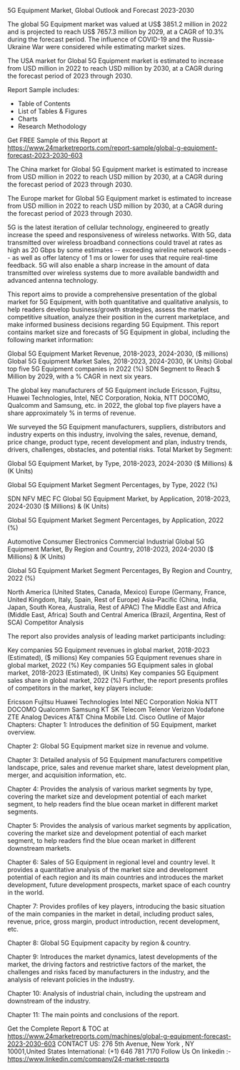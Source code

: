 5G Equipment Market, Global Outlook and Forecast 2023-2030

The global 5G Equipment market was valued at US$ 3851.2 million in 2022 and is projected to reach US$ 7657.3 million by 2029, at a CAGR of 10.3% during the forecast period. The influence of COVID-19 and the Russia-Ukraine War were considered while estimating market sizes. 

The USA market for Global 5G Equipment market is estimated to increase from USD million in 2022 to reach USD million by 2030, at a CAGR during the forecast period of 2023 through 2030.

Report Sample includes:
- Table of Contents
- List of Tables & Figures
- Charts
- Research Methodology

Get FREE Sample of this Report at https://www.24marketreports.com/report-sample/global-g-equipment-forecast-2023-2030-603

The China market for Global 5G Equipment market is estimated to increase from USD million in 2022 to reach USD million by 2030, at a CAGR during the forecast period of 2023 through 2030.

The Europe market for Global 5G Equipment market is estimated to increase from USD million in 2022 to reach USD million by 2030, at a CAGR during the forecast period of 2023 through 2030.

5G is the latest iteration of cellular technology, engineered to greatly increase the speed and responsiveness of wireless networks. With 5G, data transmitted over wireless broadband connections could travel at rates as high as 20 Gbps by some estimates -- exceeding wireline network speeds -- as well as offer latency of 1 ms or lower for uses that require real-time feedback. 5G will also enable a sharp increase in the amount of data transmitted over wireless systems due to more available bandwidth and advanced antenna technology.

This report aims to provide a comprehensive presentation of the global market for 5G Equipment, with both quantitative and qualitative analysis, to help readers develop business/growth strategies, assess the market competitive situation, analyze their position in the current marketplace, and make informed business decisions regarding 5G Equipment. This report contains market size and forecasts of 5G Equipment in global, including the following market information:

Global 5G Equipment Market Revenue, 2018-2023, 2024-2030, ($ millions)
Global 5G Equipment Market Sales, 2018-2023, 2024-2030, (K Units)
Global top five 5G Equipment companies in 2022 (%)
SDN Segment to Reach $ Million by 2029, with a % CAGR in next six years.

The global key manufacturers of 5G Equipment include Ericsson, Fujitsu, Huawei Technologies, Intel, NEC Corporation, Nokia, NTT DOCOMO, Qualcomm and Samsung, etc. in 2022, the global top five players have a share approximately % in terms of revenue.

We surveyed the 5G Equipment manufacturers, suppliers, distributors and industry experts on this industry, involving the sales, revenue, demand, price change, product type, recent development and plan, industry trends, drivers, challenges, obstacles, and potential risks. Total Market by Segment:

Global 5G Equipment Market, by Type, 2018-2023, 2024-2030 ($ Millions) & (K Units)

Global 5G Equipment Market Segment Percentages, by Type, 2022 (%)

SDN
NFV
MEC
FC
Global 5G Equipment Market, by Application, 2018-2023, 2024-2030 ($ Millions) & (K Units)

Global 5G Equipment Market Segment Percentages, by Application, 2022 (%)

Automotive
Consumer Electronics
Commercial
Industrial
Global 5G Equipment Market, By Region and Country, 2018-2023, 2024-2030 ($ Millions) & (K Units)

Global 5G Equipment Market Segment Percentages, By Region and Country, 2022 (%)

North America (United States, Canada, Mexico)
Europe (Germany, France, United Kingdom, Italy, Spain, Rest of Europe)
Asia-Pacific (China, India, Japan, South Korea, Australia, Rest of APAC)
The Middle East and Africa (Middle East, Africa)
South and Central America (Brazil, Argentina, Rest of SCA)
Competitor Analysis

The report also provides analysis of leading market participants including:

Key companies 5G Equipment revenues in global market, 2018-2023 (Estimated), ($ millions)
Key companies 5G Equipment revenues share in global market, 2022 (%)
Key companies 5G Equipment sales in global market, 2018-2023 (Estimated), (K Units)
Key companies 5G Equipment sales share in global market, 2022 (%)
Further, the report presents profiles of competitors in the market, key players include:

Ericsson
Fujitsu
Huawei Technologies
Intel
NEC Corporation
Nokia
NTT DOCOMO
Qualcomm
Samsung
KT
SK Telecom
Telenor
Verizon
Vodafone
ZTE
Analog Devices
AT&T
China Mobile Ltd.
Cisco
Outline of Major Chapters: Chapter 1: Introduces the definition of 5G Equipment, market overview.

Chapter 2: Global 5G Equipment market size in revenue and volume.

Chapter 3: Detailed analysis of 5G Equipment manufacturers competitive landscape, price, sales and revenue market share, latest development plan, merger, and acquisition information, etc.

Chapter 4: Provides the analysis of various market segments by type, covering the market size and development potential of each market segment, to help readers find the blue ocean market in different market segments.

Chapter 5: Provides the analysis of various market segments by application, covering the market size and development potential of each market segment, to help readers find the blue ocean market in different downstream markets.

Chapter 6: Sales of 5G Equipment in regional level and country level. It provides a quantitative analysis of the market size and development potential of each region and its main countries and introduces the market development, future development prospects, market space of each country in the world.

Chapter 7: Provides profiles of key players, introducing the basic situation of the main companies in the market in detail, including product sales, revenue, price, gross margin, product introduction, recent development, etc.

Chapter 8: Global 5G Equipment capacity by region & country.

Chapter 9: Introduces the market dynamics, latest developments of the market, the driving factors and restrictive factors of the market, the challenges and risks faced by manufacturers in the industry, and the analysis of relevant policies in the industry.

Chapter 10: Analysis of industrial chain, including the upstream and downstream of the industry.

Chapter 11: The main points and conclusions of the report.

Get the Complete Report & TOC at https://www.24marketreports.com/machines/global-g-equipment-forecast-2023-2030-603
CONTACT US:
276 5th Avenue, New York , NY 10001,United States
International: (+1) 646 781 7170
Follow Us On linkedin :- https://www.linkedin.com/company/24-market-reports
